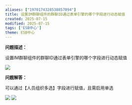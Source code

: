 ```yaml
---
aliases: ["1970174328538857094"]
title: 设置IM群聊组件的群聊ID通过表单引擎的哪个字段进行动态赋值
created: 2025-07-15
modified: 2025-07-15
tags: ['ESB中心']
theme: ESB中心
---
```


**问题描述：**

设置IM群聊组件的群聊ID通过表单引擎的哪个字段进行动态赋值

![](39ef65feb7cc5855997d321255564604.jpg)

**问题解答：**

可以通过【人员组织多选】字段进行赋值，且需启用单选

![](f2de3e5ea739bf49ac2f18903590884d.jpg) ![](c3075b34d46067183fad9af50df1cb1c.jpg)